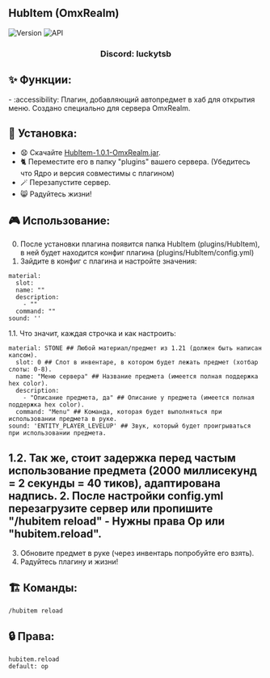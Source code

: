 ## HubItem (OmxRealm)

![Version](https://img.shields.io/badge/Версия-1.0.1-blue.svg)
![API](https://img.shields.io/badge/Spigot%201.21%2B-blue.svg)

<h3 align="center">Discord: luckytsb</h3>

## ✨ Функции:

-️ :accessibility: Плагин, добавляющий автопредмет в хаб для открытия меню. Создано специально для сервера OmxRealm.

## 🚀 Установка:

- 😧 Скачайте <a href="https://github.com/Hacker123ter/HubItem-OmxRealm/raw/HubItem/target/HubItem-1.0.1-OmxRealm.jar" target="_blank">HubItem-1.0.1-OmxRealm.jar</a>.
- 🐈 Переместите его в папку "plugins" вашего сервера. (Убедитесь что Ядро и версия совместимы с плагином)
- 🪄 Перезапустите сервер.
- 😸 Радуйтесь жизни!

## 🎮 Использование:

0. После установки плагина появится папка HubItem (plugins/HubItem), в ней будет находится конфиг плагина (plugins/HubItem/config.yml)
1. Зайдите в конфиг с плагина и настройте значения:
```
material:
  slot:
  name: ""
  description:
    - ""
  command: ""
sound: ''
```
1.1. Что значит, каждая строчка и как настроить:
```
material: STONE ## Любой материал/предмет из 1.21 (должен быть написан капсом).
  slot: 0 ## Слот в инвентаре, в котором будет лежать предмет (хотбар слоты: 0-8).
  name: "Меню сервера" ## Название предмета (имеется полная поддержка hex color).
  description:
    - "Описание предмета, да" ## Описание у предмета (имеется полная поддержка hex color).
  command: "Menu" ## Команда, которая будет выполняться при использовании предмета в руке.
sound: 'ENTITY_PLAYER_LEVELUP' ## Звук, который будет проигрываться при использовании предмета.
```
1.2. Так же, стоит задержка перед частым использование предмета (2000 миллисекунд = 2 секунды = 40 тиков), адаптирована надпись.
2. После настройки config.yml перезагрузите сервер или пропишите "/hubitem reload" - Нужны права Op или "hubitem.reload".
-
3. Обновите предмет в руке (через инвентарь попробуйте его взять).
4. Радуйтесь плагину и жизни!

## 🏗️ Команды:
```
/hubitem reload
```

## 🔒 Права:
```
hubitem.reload
default: op
```
